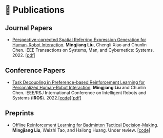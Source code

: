 # 📝 Publications 

## Journal Papers
* [Perspective-corrected Spatial Referring Expression Generation for Human-Robot Interaction](https://ieeexplore.ieee.org/document/9747937). **Mingjiang Liu**, Chengli Xiao and Chunlin Chen. IEEE Transactions on Systems, Man, and Cybernetics: Systems. 2022. [\[pdf\]](/papers/pcsreg.pdf)

## Conference Papers
* [Task Decoupling in Preference-based Reinforcement Learning for Personalized Human-Robot Interaction](https://ieeexplore.ieee.org/document/9981076). **Mingjiang Liu** and Chunlin Chen. IEEE/RSJ International Conference on Intelligent Robots and Systems (**IROS**). 2022.[\[code\]](https://github.com/Wenminggong/PbRL_for_PHRI)[\[pdf\]](/papers/decoupled_pbrl.pdf)

## Preprints
* [Offline Reinforcement Learning for Badminton Tactical Decision-Making](https://papers.ssrn.com/sol3/papers.cfm?abstract_id=5129248). **Mingjiang Liu**, Weizhi Tao, and Hailong Huang. Under review. [\[code\]](https://github.com/Wenminggong/Offline_RL_for_Badminton)
